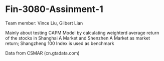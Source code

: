 # Fin-3080-Assinment-1

Team member: Vince Liu, Gilbert Lian

Mainly about testing CAPM Model by calculating weighterd average return of the stocks in Shanghai A Market and Shenzhen A Market as market return; Shangzheng 100 Index is used as benchmark

Data from CSMAR (cn.gtadata.com)
